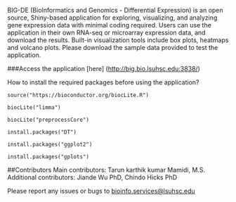 BIG-DE (BioInformatics and Genomics - Differential Expression) is an open source, Shiny-based application for exploring, visualizing, and analyzing gene expression data with minimal coding required. Users can use the application in their own RNA-seq or microarray expression data, and download the results. Built-in visualization tools include box plots, heatmaps and volcano plots. Please download the sample data provided to test the application.

###Access the application [here] (http://big.bio.lsuhsc.edu:3838/)


How to install the required packages before using the application?

```
source("https://bioconductor.org/biocLite.R")

biocLite("limma")

biocLite("preprocessCore")

install.packages("DT")

install.packages("ggplot2")

install.packages("gplots")
```

##Contributors
Main contributors: Tarun karthik kumar Mamidi, M.S.
Additional contributors: Jiande Wu PhD, Chindo Hicks PhD


Please report any issues or bugs to bioinfo.services@lsuhsc.edu

